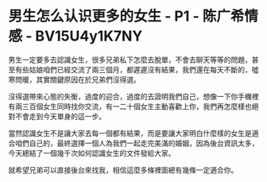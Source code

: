 # 男生怎么认识更多的女生 - P1 - 陈广希情感 - BV15U4y1K7NY

男生一定要多去認識女生，很多兄弟私下怎麼去脫單，不會去聊天等等的問題，甚至有些姑娘咱們已經交流了兩三個月，都遲遲沒有結果，我們還在每天不斷的，噓寒問暖，其實關鍵原因在於兄弟們沒得選。

沒得選帶來心態的失衡，過度的迎合，過度的去證明我們自己，想像一下你手機裡有兩三百個女生同時找你交流，有一二十個女生主動喜歡上你，我們再怎麼樣也絕對不會走到今天單身的這一步。

當然認識女生不是讓大家去每一個都有結果，而是要讓大家明白什麼樣的女生是適合咱們自己的，最終選擇一個人為我們一起走完美滿的婚姻，因為後台資訊太多，今天總結了一個幾千次如何認識女生的文件發給大家。

就希望兄弟可以直接後台來找我，相信這麼多條裡面總有幾條一定適合你。